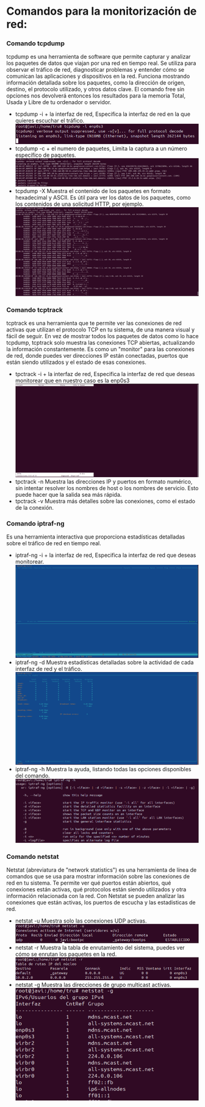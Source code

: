 # Comandos para la monitorización de red:
### Comando tcpdump
tcpdump es una herramienta de software que permite capturar y analizar los paquetes de datos que viajan por una red en tiempo real. Se utiliza para observar el tráfico de red, diagnosticar problemas y entender cómo se comunican las aplicaciones y dispositivos en la red. Funciona mostrando información detallada sobre los paquetes, como la dirección de origen, destino, el protocolo utilizado, y otros datos clave.
El comando free sin opciones nos devolverá entonces los resultados para la memoria Total, Usada y Libre de tu ordenador o servidor.
- tcpdump -i + la interfaz de red, Especifica la interfaz de red en la que quieres escuchar el tráfico.
![tcpdump](img/tcpdump-i.PNG)
- tcpdump -c + el numero de paquetes, Limita la captura a un número específico de paquetes.
![tcpdump](img/tcpdump-c.PNG)
- tcpdump -X Muestra el contenido de los paquetes en formato hexadecimal y ASCII. Es útil para ver los datos de los paquetes, como los contenidos de una solicitud HTTP, por ejemplo.
![tcpdump](img/tcpdump-X.PNG)

### Comando tcptrack
tcptrack es una herramienta que te permite ver las conexiones de red activas que utilizan el protocolo TCP en tu sistema, de una manera visual y fácil de seguir. En vez de mostrar todos los paquetes de datos como lo hace tcpdump, tcptrack solo muestra las conexiones TCP abiertas, actualizando la información constantemente.
Es como un "monitor" para las conexiones de red, donde puedes ver direcciones IP están conectadas, puertos que están siendo utilizados y el estado de esas conexiones.
- tpctrack -i + la interfaz de red, Especifica la interfaz de red que deseas monitorear que en nuestro caso es la enp0s3
![tpctrack](img/tpctrack-i.PNG)
- tpctrack -n Muestra las direcciones IP y puertos en formato numérico, sin intentar resolver los nombres de host o los nombres de servicio. Esto puede hacer que la salida sea más rápida.
- tpctrack -v Muestra más detalles sobre las conexiones, como el estado de la conexión.

### Comando iptraf-ng
Es una herramienta interactiva que proporciona estadísticas detalladas sobre el tráfico de red en tiempo real.
- iptraf-ng -i + la interfaz de red, Especifica la interfaz de red que deseas monitorear.
![iptraf-ng](img/iptraf-ng-i.PNG)
- iptraf-ng -d Muestra estadísticas detalladas sobre la actividad de cada interfaz de red y el tráfico.
![iptraf-ng](img/iptraf-ng-d.PNG)
- iptraf-ng -h Muestra la ayuda, listando todas las opciones disponibles del comando.
![iptraf-ng](img/iptraf-ng-h.PNG)

### Comando netstat
Netstat (abreviatura de "network statistics") es una herramienta de línea de comandos que se usa para mostrar información sobre las conexiones de red en tu sistema. Te permite ver qué puertos están abiertos, qué conexiones están activas, qué protocolos están siendo utilizados y otra información relacionada con la red.
Con Netstat se pueden analizar las conexiones que están activas, los puertos de escucha y las estadisticas de red.
- netstat -u Muestra solo las conexiones UDP activas.
![netstat](img/netstat-u.PNG)
- netstat -r Muestra la tabla de enrutamiento del sistema, puedes ver cómo se enrutan los paquetes en la red.
![netstat](img/netstat-r.PNG)
- netstat -g Muestra las direcciones de grupo multicast activas.
![netstat](img/netstat-g.PNG)
